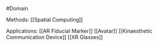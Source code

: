 #Domain 

Methods:
[[Spatial Computing]]


Applications:
[[AR Fiducial Marker]]
[[Avatar]]
[[Kinaesthetic Communication Device]]
[[XR Glasses]]